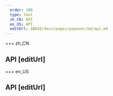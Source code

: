 ```yaml
---   
  order: 100
  type: text
  zh_CN: API
  en_US: API
  editUrl: $BASE/docs/pages/popover/md/api.md
---      
```


+++  zh_CN
## API [editUrl]    



+++ en_US
## API [editUrl]     

